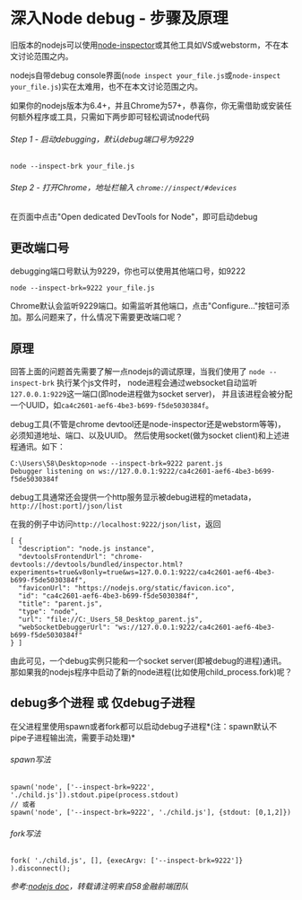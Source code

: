 # 深入Node debug - 步骤及原理


旧版本的nodejs可以使用[node-inspector](https://github.com/node-inspector/node-inspector)或其他工具如VS或webstorm，不在本文讨论范围之内。

nodejs自带debug console界面(`node inspect your_file.js`或`node-inspect your_file.js`)实在太难用，也不在本文讨论范围之内。

如果你的nodejs版本为6.4+，并且Chrome为57+，恭喜你，你无需借助或安装任何额外程序或工具，只需如下两步即可轻松调试node代码


###### Step 1 - 启动debugging，默认debug端口号为9229

	node --inspect-brk your_file.js
	
###### Step 2 - 打开Chrome，地址栏输入 `chrome://inspect/#devices`

在页面中点击"Open dedicated DevTools for Node"，即可启动debug




## 更改端口号


debugging端口号默认为9229，你也可以使用其他端口号，如9222

	node --inspect-brk=9222 your_file.js

Chrome默认会监听9229端口。如需监听其他端口，点击"Configure..."按钮可添加。那么问题来了，什么情况下需要更改端口呢？




## 原理


回答上面的问题首先需要了解一点nodejs的调试原理，当我们使用了 `node --inspect-brk` 执行某个js文件时，
node进程会通过websocket自动监听`127.0.0.1:9229`这一端口(即node进程做为socket server)，
并且该进程会被分配一个UUID，如`ca4c2601-aef6-4be3-b699-f5de5030384f`。


debug工具(不管是chrome devtool还是node-inspector还是webstorm等等)，必须知道地址、端口、以及UUID。
然后使用socket(做为socket client)和上述进程通讯。如下：

	C:\Users\58\Desktop>node --inspect-brk=9222 parent.js
	Debugger listening on ws://127.0.0.1:9222/ca4c2601-aef6-4be3-b699-f5de5030384f

debug工具通常还会提供一个http服务显示被debug进程的metadata， `http://[host:port]/json/list`

在我的例子中访问`http://localhost:9222/json/list`，返回

	[ {
	  "description": "node.js instance",
	  "devtoolsFrontendUrl": "chrome-devtools://devtools/bundled/inspector.html?experiments=true&v8only=true&ws=127.0.0.1:9222/ca4c2601-aef6-4be3-b699-f5de5030384f",
	  "faviconUrl": "https://nodejs.org/static/favicon.ico",
	  "id": "ca4c2601-aef6-4be3-b699-f5de5030384f",
	  "title": "parent.js",
	  "type": "node",
	  "url": "file://C:_Users_58_Desktop_parent.js",
	  "webSocketDebuggerUrl": "ws://127.0.0.1:9222/ca4c2601-aef6-4be3-b699-f5de5030384f"
	} ]

由此可见，一个debug实例只能和一个socket server(即被debug的进程)通讯。
那如果我的nodejs程序中启动了新的node进程(比如使用child_process.fork)呢？
	

	

## debug多个进程 或 仅debug子进程

在父进程里使用spawn或者fork都可以启动debug子进程*(注：spawn默认不pipe子进程输出流，需要手动处理)*

###### spawn写法
	
	spawn('node', ['--inspect-brk=9222', './child.js']).stdout.pipe(process.stdout)
	// 或者
	spawn('node', ['--inspect-brk=9222', './child.js'], {stdout: [0,1,2]})


###### fork写法

	fork( './child.js', [], {execArgv: ['--inspect-brk=9222']} ).disconnect();







*参考:[nodejs doc](https://nodejs.org/en/docs/guides/debugging-getting-started/)，转载请注明来自58金融前端团队*






























































































































































